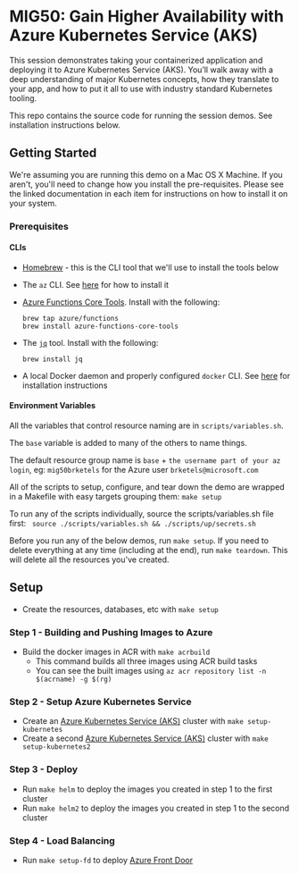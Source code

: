 # MIG50: Gain Higher Availability with Azure Kubernetes Service (AKS)

This session demonstrates taking your containerized application and deploying it to Azure Kubernetes Service (AKS). You’ll walk away with a deep understanding of major Kubernetes concepts, how they translate to your app, and how to put it all to use with industry standard Kubernetes tooling. 

This repo contains the source code for running the session demos. See installation instructions below.

## Getting Started

We're assuming you are running this demo on a Mac OS X Machine. If you aren't, you'll need to change how you install the pre-requisites. Please see the linked documentation in each item for instructions on how to install it on your system.

### Prerequisites

#### CLIs

* [Homebrew](https://brew.sh/) - this is the CLI tool that we'll use to install the tools below
* The `az` CLI. See [here](https://docs.microsoft.com/en-us/cli/azure/install-azure-cli-macos?view=azure-cli-latest&wt.mc_id=msignitethetour-github-mig50) for how to install it
* [Azure Functions Core Tools](https://docs.microsoft.com/en-us/azure/azure-functions/functions-run-local?wt.mc_id=msignitethetour-github-mig50). Install with the following:

    ```console
    brew tap azure/functions
    brew install azure-functions-core-tools
    ```
* The [`jq`](https://stedolan.github.io/jq/) tool. Install with the following:

    ```console
    brew install jq
    ```
* A local Docker daemon and properly configured `docker` CLI. See [here](https://docs.docker.com/docker-for-mac/) for installation instructions

#### Environment Variables

All the variables that control resource naming are in `scripts/variables.sh`.

The `base` variable is added to many of the others to name things.  

The default resource group name is `base` + `the username part of your az login`, 
eg: `mig50brketels` for the Azure user `brketels@microsoft.com`

All of the scripts to setup, configure, and tear down the demo are wrapped in a
Makefile with easy targets grouping them:
```make setup```

To run any of the scripts individually, source the scripts/variables.sh file first:
``` source ./scripts/variables.sh && ./scripts/up/secrets.sh```


Before you run any of the below demos, run `make setup`. If you need to delete everything at any time (including at the end), run `make teardown`. This will delete all the resources you've created.
## Setup

* Create the resources, databases, etc with `make setup`

### Step 1 - Building and Pushing Images to Azure

* Build the docker images in ACR with `make acrbuild`
    * This command builds all three images using ACR build tasks
    * You can see the built images using `az acr repository list -n $(acrname) -g $(rg)`

### Step 2 - Setup Azure Kubernetes Service

* Create an [Azure Kubernetes Service (AKS)](https://docs.microsoft.com/en-us/azure/aks/tutorial-kubernetes-deploy-cluster?WT.mc_id=msignitethetour-github-mig50) cluster with `make setup-kubernetes`
* Create a second [Azure Kubernetes Service (AKS)](https://docs.microsoft.com/en-us/azure/aks/tutorial-kubernetes-deploy-cluster?WT.mc_id=msignitethetour-github-mig50) cluster with `make setup-kubernetes2`

### Step 3 - Deploy

* Run `make helm` to deploy the images you created in step 1 to the first cluster
* Run `make helm2` to deploy the images you created in step 1 to the second cluster

### Step 4 - Load Balancing

* Run `make setup-fd` to deploy [Azure Front Door](https://docs.microsoft.com/en-us/azure/frontdoor?wt.mc_id=msignitethetour-github-mig50)